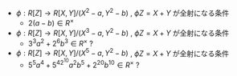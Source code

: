 - $\phi : R[Z]\to R[X,Y]/(X^2-a, Y^2-b)$ , $\phi Z = X+Y$ が全射になる条件
  - $2(a-b) \in R^\times$
- $\phi : R[Z]\to R[X,Y]/(X^3-a, Y^2-b)$ , $\phi Z = X+Y$ が全射になる条件
  - $3^3a^2+2^6b^3 \in R^\times$ ?
- $\phi : R[Z]\to R[X,Y]/(X^5-a, Y^2-b)$ , $\phi Z = X+Y$ が全射になる条件
  - $5^5a^4+5^42^{10}a^2b^5+2^{20}b^{10} \in R^\times$ ?

